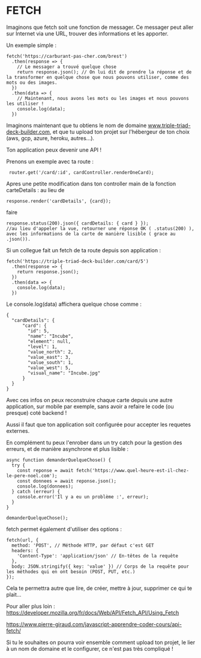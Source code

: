 # FETCH

Imaginons que fetch soit une fonction de messager. Ce messager peut aller sur Internet via une URL, trouver des informations et les apporter.

Un exemple simple :

```
fetch('https://carburant-pas-cher.com/brest')
  .then(response => {
    // Le messager a trouvé quelque chose
    return response.json(); // On lui dit de prendre la réponse et de la transformer en quelque chose que nous pouvons utiliser, comme des mots ou des images.
  })
  .then(data => {
    // Maintenant, nous avons les mots ou les images et nous pouvons les utiliser !
    console.log(data);
  })
```

Imaginons maintenant que tu obtiens le nom de domaine www.triple-triad-deck-builder.com, et que tu upload ton projet sur l'hébergeur de ton choix (aws, gcp, azure, heroku, autres...).

Ton application peux devenir une API !

Prenons un exemple avec ta route :

```
 router.get('/card/:id', cardController.renderOneCard);
```

Apres une petite modification dans ton controller main de la fonction carteDetails :
au lieu de 

```
response.render('cardDetails', {card}); 
```
faire
```
response.status(200).json({ cardDetails: { card } }); 
//au lieu d'appeler la vue, retourner une réponse OK ( .status(200) ), avec les informations de la carte de manière lisible ( grace au .json()).
```

Si un collegue fait un fetch de ta route depuis son application :

```
fetch('https://triple-triad-deck-builder.com/card/5')
  .then(response => {
    return response.json(); 
  })
  .then(data => {
    console.log(data);
  })
```

Le console.log(data) affichera quelque chose comme :
```
{
  "cardDetails": {
      "card": {
        "id": 5,
        "name": "Incube",
        "element": null,
        "level": 1,
        "value_north": 2,
        "value_east": 3,
        "value_south": 1,
        "value_west": 5,
        "visual_name": "Incube.jpg"
      }
  }
}
```

Avec ces infos on peux reconstruire chaque carte depuis une autre application, sur mobile par exemple, sans avoir a refaire le code (ou presque) coté backend !

Aussi il faut que ton application soit configurée pour accepter les requetes externes.


En complément tu peux l'enrober dans un try catch pour la gestion des erreurs, et de manière asynchrone et plus lisible : 

```
async function demanderQuelqueChose() {
  try {
    const reponse = await fetch('https://www.quel-heure-est-il-chez-le-pere-noel.com');
    const donnees = await reponse.json();
    console.log(donnees);
  } catch (erreur) {
    console.error('Il y a eu un problème :', erreur);
  }
}

demanderQuelqueChose();
```

fetch permet également d'utiliser des options :

```
fetch(url, {
  method: 'POST', // Méthode HTTP, par défaut c'est GET
  headers: {
    'Content-Type': 'application/json' // En-têtes de la requête
  },
  body: JSON.stringify({ key: 'value' }) // Corps de la requête pour les méthodes qui en ont besoin (POST, PUT, etc.)
});
```

Cela te permettra autre que lire, de créer, mettre à jour, supprimer ce qui te plait...

Pour aller plus loin :
<https://developer.mozilla.org/fr/docs/Web/API/Fetch_API/Using_Fetch> <br>

<https://www.pierre-giraud.com/javascript-apprendre-coder-cours/api-fetch/>

Si tu le souhaites on pourra voir ensemble comment upload ton projet, le lier à un nom de domaine et le configurer, ce n'est pas très compliqué !